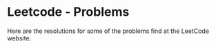 # Leetcode - Problems

Here are the resolutions for some of the problems find at the LeetCode website.

